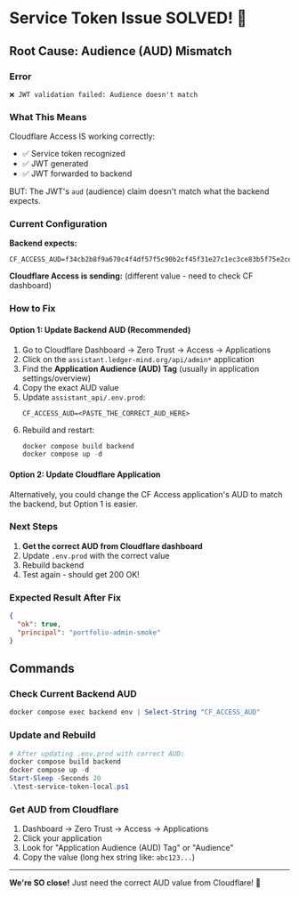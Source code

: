 # Service Token Issue SOLVED! 🎯

## Root Cause: Audience (AUD) Mismatch

### Error
```
❌ JWT validation failed: Audience doesn't match
```

### What This Means

Cloudflare Access IS working correctly:
- ✅ Service token recognized
- ✅ JWT generated
- ✅ JWT forwarded to backend

BUT: The JWT's `aud` (audience) claim doesn't match what the backend expects.

### Current Configuration

**Backend expects:**
```
CF_ACCESS_AUD=f34cb2b8f9a670c4f4df57f5c90b2cf45f31e27c1ec3ce83b5f75e2ce774f35c
```

**Cloudflare Access is sending:** (different value - need to check CF dashboard)

### How to Fix

#### Option 1: Update Backend AUD (Recommended)

1. Go to Cloudflare Dashboard → Zero Trust → Access → Applications
2. Click on the `assistant.ledger-mind.org/api/admin*` application
3. Find the **Application Audience (AUD) Tag** (usually in application settings/overview)
4. Copy the exact AUD value
5. Update `assistant_api/.env.prod`:
   ```env
   CF_ACCESS_AUD=<PASTE_THE_CORRECT_AUD_HERE>
   ```
6. Rebuild and restart:
   ```powershell
   docker compose build backend
   docker compose up -d
   ```

#### Option 2: Update Cloudflare Application

Alternatively, you could change the CF Access application's AUD to match the backend, but Option 1 is easier.

### Next Steps

1. **Get the correct AUD from Cloudflare dashboard**
2. Update `.env.prod` with the correct value
3. Rebuild backend
4. Test again - should get 200 OK!

### Expected Result After Fix

```json
{
  "ok": true,
  "principal": "portfolio-admin-smoke"
}
```

## Commands

### Check Current Backend AUD
```powershell
docker compose exec backend env | Select-String "CF_ACCESS_AUD"
```

### Update and Rebuild
```powershell
# After updating .env.prod with correct AUD:
docker compose build backend
docker compose up -d
Start-Sleep -Seconds 20
.\test-service-token-local.ps1
```

### Get AUD from Cloudflare
1. Dashboard → Zero Trust → Access → Applications
2. Click your application
3. Look for "Application Audience (AUD) Tag" or "Audience"
4. Copy the value (long hex string like: `abc123...`)

---

**We're SO close!** Just need the correct AUD value from Cloudflare! 🚀
